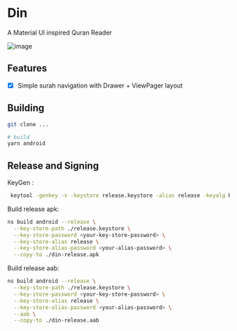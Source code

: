 # Din

A Material UI inspired Quran Reader

![image](https://user-images.githubusercontent.com/71118951/183293892-aea43eef-9ed0-4c08-af93-b2648db416f1.png)


## Features

- [x] Simple surah navigation with Drawer + ViewPager layout

## Building

```sh
git clone ...

# build
yarn android
```

## Release and Signing

KeyGen :

```sh
 keytool -genkey -v -keystore release.keystore -alias release -keyalg RSA -keysize 2048 -validity 10000
```

Build release apk:

```sh
ns build android --release \
  --key-store-path ./release.keystore \
  --key-store-password <your-key-store-password> \
  --key-store-alias release \
  --key-store-alias-password <your-alias-password> \
  --copy-to ./din-release.apk
```

Build release aab:

```sh
ns build android --release \
  --key-store-path ./release.keystore \
  --key-store-password <your-key-store-password> \
  --key-store-alias release \
  --key-store-alias-password <your-alias-password> \
  --aab \
  --copy-to ./din-release.aab
```
